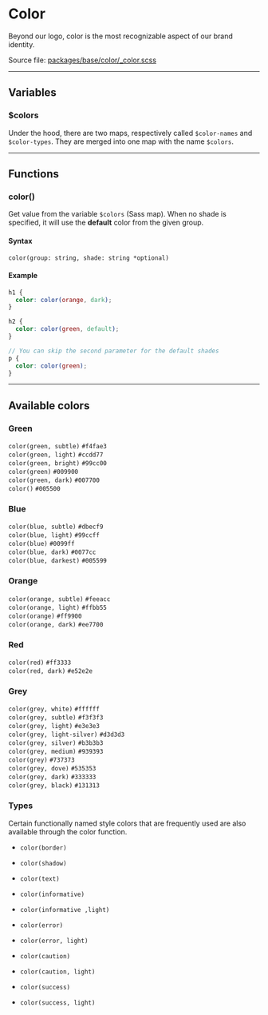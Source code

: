 # Color
Beyond our logo, color is the most recognizable aspect of our brand identity.

Source file: [packages/base/color/_color.scss](https://github.com/kpn/kpn-style/blob/master/packages/base/color/_color.scss)

---

## Variables

### $colors
Under the hood, there are two maps, respectively called `$color-names` and `$color-types`. They are merged into one map with the name `$colors`.

---

## Functions

### color()
Get value from the variable `$colors` (Sass map). When no shade is specified, it will use the **default** color from the given group.

#### Syntax
```
color(group: string, shade: string *optional)
```

#### Example
```scss
h1 {
  color: color(orange, dark);
}

h2 {
  color: color(green, default);
}

// You can skip the second parameter for the default shades
p {
  color: color(green);
}
```

---

## Available colors

### Green
<div class="example-color">
  <div class="example-color__green-subtle"><code>color(green, subtle)</code> <code>#f4fae3</code></div>
  <div class="example-color__green-light"><code>color(green, light)</code> <code>#ccdd77</code></div>
  <div class="example-color__green-bright"><code>color(green, bright)</code> <code>#99cc00</code></div>
  <div class="example-color__green-default"><code>color(green)</code> <code>#009900</code></div>
  <div class="example-color__green-dark"> <code>color(green, dark)</code> <code>#007700</code></div>
  <div class="example-color__green-darkest"><code>color()</code> <code>#005500</code></div>
</div>

### Blue
<div class="example-color">
  <div class="example-color__blue-subtle"><code>color(blue, subtle)</code> <code>#dbecf9</code></div>
  <div class="example-color__blue-light"><code>color(blue, light)</code> <code>#99ccff</code></div>
  <div class="example-color__blue-default"><code>color(blue)</code> <code>#0099ff</code></div>
  <div class="example-color__blue-dark"><code>color(blue, dark)</code> <code>#0077cc</code></div>
  <div class="example-color__blue-darkest"><code>color(blue, darkest)</code> <code>#005599</code></div>
</div>

### Orange
<div class="example-color">
  <div class="example-color__orange-subtle"><code>color(orange, subtle)</code> <code>#feeacc</code></div>
  <div class="example-color__orange-light"><code>color(orange, light)</code> <code>#ffbb55</code></div>
  <div class="example-color__orange-default"><code>color(orange)</code> <code>#ff9900</code></div>
  <div class="example-color__orange-dark"><code>color(orange, dark)</code> <code>#ee7700</code></div>
</div>

### Red
<div class="example-color">
  <div class="example-color__red-default"><code>color(red)</code> <code>#ff3333</code></div>
  <div class="example-color__red-dark"><code>color(red, dark)</code> <code>#e52e2e</code></div>
</div>

### Grey
<div class="example-color">
  <div class="example-color__grey-white"><code>color(grey, white)</code> <code>#ffffff</code></div>
  <div class="example-color__grey-subtle"><code>color(grey, subtle)</code> <code>#f3f3f3</code></div>
  <div class="example-color__grey-light"><code>color(grey, light)</code> <code>#e3e3e3</code></div>
  <div class="example-color__grey-light-silver"><code>color(grey, light-silver)</code> <code>#d3d3d3</code></div>
  <div class="example-color__grey-silver"><code>color(grey, silver)</code> <code>#b3b3b3</code></div>
  <div class="example-color__grey-medium"><code>color(grey, medium)</code> <code>#939393</code></div>
  <div class="example-color__grey-default"><code>color(grey)</code> <code>#737373</code></div>
  <div class="example-color__grey-dove"><code>color(grey, dove)</code> <code>#535353</code></div>
  <div class="example-color__grey-dark"><code>color(grey, dark)</code> <code>#333333</code></div>
  <div class="example-color__grey-black"><code>color(grey, black)</code> <code>#131313</code></div>
</div>

### Types
Certain functionally named style colors that are frequently used are also available through the color function.

* `color(border)` 
* `color(shadow)` 
* `color(text)`

* `color(informative)`
* `color(informative ,light)`

* `color(error)` 
* `color(error, light)` 

* `color(caution)`
* `color(caution, light)`

* `color(success)`
* `color(success, light)`
